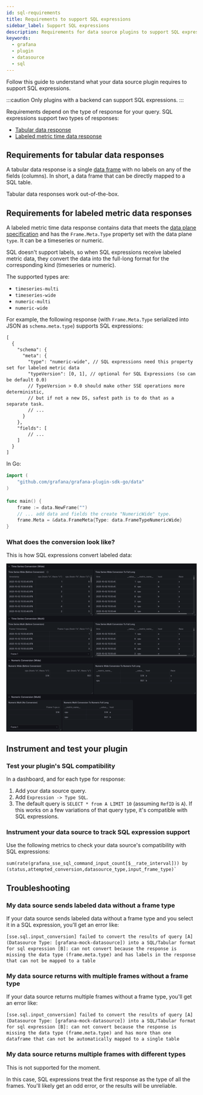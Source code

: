 ```yaml
---
id: sql-requirements
title: Requirements to support SQL expressions
sidebar_label: Support SQL expressions
description: Requirements for data source plugins to support SQL expressions.
keywords:
  - grafana
  - plugin
  - datasource
  - sql
---
```


Follow this guide to understand what your data source plugin requires to support SQL expressions.

:::caution
Only plugins with a backend can support SQL expressions.
:::

Requirements depend on the type of response for your query. SQL expressions support two types of responses:

- [Tabular data response](#requirements-for-tabular-data-responses) 
- [Labeled metric time data response](#requirements-for-labeled-metric-time-data-responses) 

## Requirements for tabular data responses

A tabular data response is a single [data frame](../../key-concepts/data-frames) with no labels on any of the fields (columns). In short, a data frame that can be directly mapped to a SQL table.

Tabular data responses work out-of-the-box.

## Requirements for labeled metric data responses

A labeled metric time data response contains data that meets the [data plane specification](https://grafana.com/developers/dataplane) and has the `Frame.Meta.Type` property set with the data plane `type`. It can be a timeseries or numeric. 

SQL doesn't support labels, so when SQL expressions receive labeled metric data, they convert the data into the full-long format for the corresponding kind (timeseries or numeric). 

The supported types are:

- `timeseries-multi`
- `timeseries-wide`
- `numeric-multi`
- `numeric-wide`

For example, the following response (with `Frame.Meta.Type` serialized into JSON as `schema.meta.type`) supports SQL expressions:

```jsonc
[
  {
    "schema": {
      "meta": {
        "type": "numeric-wide", // SQL expressions need this property set for labeled metric data
        "typeVersion": [0, 1], // optional for SQL Expressions (so can be default 0.0)
        // TypeVersion > 0.0 should make other SSE operations more deterministic,
        // but if not a new DS, safest path is to do that as a separate task.
        // ...
      }
    },
    "fields": [
        // ...
    ]
  }
]
```

In Go:

```go
import (
    "github.com/grafana/grafana-plugin-sdk-go/data"
)

func main() {
    frame := data.NewFrame("")
    // ... add data and fields the create "NumericWide" type.
    frame.Meta = &data.FrameMeta{Type: data.FrameTypeNumericWide}
}
```

### What does the conversion look like?

This is how SQL expressions convert labeled data:

![SQL conversion](./images/sql-conversion.png)

## Instrument and test your plugin

### Test your plugin's SQL compatibility

In a dashboard, and for each type for response:

1. Add your data source query.
1. Add `Expression -> Type SQL`.
1. The default query is `SELECT * from A LIMIT 10` (assuming `RefID` is `A`). If this works on a few variations of that query type, it's compatible with SQL expressions.

### Instrument your data source to track SQL expression support

Use the following metrics to check your data source's compatibility with SQL expressions:

```
sum(rate(grafana_sse_sql_command_input_count[$__rate_interval])) by (status,attempted_conversion,datasource_type,input_frame_type)`
```

## Troubleshooting

### My data source sends labeled data without a frame type 

If your data source sends labeled data without a frame type and you select it in a SQL expression, you'll get an error like:

```
[sse.sql.input_conversion] failed to convert the results of query [A] (Datasource Type: [grafana-mock-datasource]) into a SQL/Tabular format for sql expression [B]: can not convert because the response is missing the data type (frame.meta.type) and has labels in the response that can not be mapped to a table
```

### My data source returns with multiple frames without a frame type

If your data source returns multiple frames without a frame type, you'll get an error like:

```
[sse.sql.input_conversion] failed to convert the results of query [A] (Datasource Type: [grafana-mock-datasource]) into a SQL/Tabular format for sql expression [B]: can not convert because the response is missing the data type (frame.meta.type) and has more than one dataframe that can not be automatically mapped to a single table
```

### My data source returns multiple frames with different types

This is not supported for the moment. 

In this case, SQL expressions treat the first response as the type of all the frames. You'll likely get an odd error, or the results will be unreliable.

